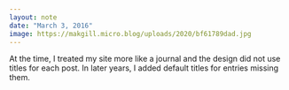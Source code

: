 ```yaml
---
layout: note
date: "March 3, 2016"
image: https://makgill.micro.blog/uploads/2020/bf61789dad.jpg
---
```


At the time, I treated my site more like a journal and the design did not use titles for each post. In later years, I added default titles for entries missing them.
